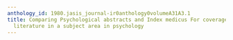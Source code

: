 ```yaml
---
anthology_id: 1980.jasis_journal-ir0anthology0volumeA31A3.1
title: Comparing Psychological abstracts and Index medicus For coverage of the journal
  literature in a subject area in psychology
---
```

